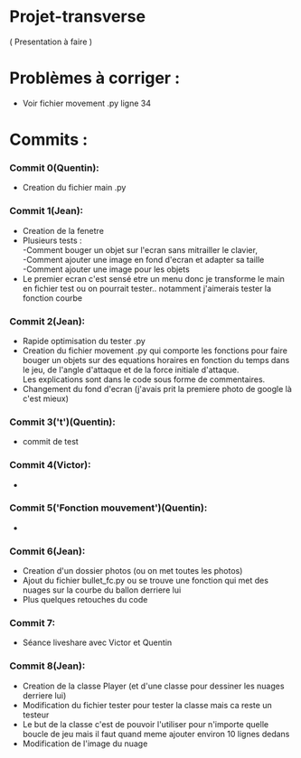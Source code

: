 # Projet-transverse
( Presentation à faire )
# Problèmes à corriger :
* Voir fichier movement .py ligne 34
# Commits :
### Commit 0(Quentin):
* Creation du fichier main .py
### Commit 1(Jean):  
* Creation de la fenetre
* Plusieurs tests :  
-Comment bouger un objet sur l'ecran sans mitrailler le clavier,  
-Comment ajouter une image en fond d'ecran et adapter sa taille  
-Comment ajouter une image pour les objets  
* Le premier ecran c'est sensé etre un menu donc je transforme le main en fichier test ou on pourrait tester.. notamment j'aimerais tester la fonction courbe
### Commit 2(Jean):
* Rapide optimisation du tester .py
* Creation du fichier movement .py qui comporte les fonctions pour faire bouger un objets sur des equations horaires en fonction du temps dans le jeu, de l'angle d'attaque et de la force initiale d'attaque.  
Les explications sont dans le code sous forme de commentaires.
* Changement du fond d'ecran (j'avais prit la premiere photo de google là c'est mieux)
### Commit 3('t')(Quentin):
* commit de test 
### Commit 4(Victor):
* 
### Commit 5('Fonction mouvement')(Quentin):
* 
### Commit 6(Jean):
* Creation d'un dossier photos (ou on met toutes les photos)
* Ajout du fichier bullet_fc.py ou se trouve une fonction qui met des nuages sur la courbe du ballon derriere lui
* Plus quelques retouches du code
### Commit 7:
* Séance liveshare avec Victor et Quentin
### Commit 8(Jean):
* Creation de la classe Player (et d'une classe pour dessiner les nuages derriere lui)
* Modification du fichier tester pour tester la classe mais ca reste un testeur
* Le but de la classe c'est de pouvoir l'utiliser pour n'importe quelle boucle de jeu mais il faut quand meme ajouter environ 10 lignes dedans
* Modification de l'image du nuage 
